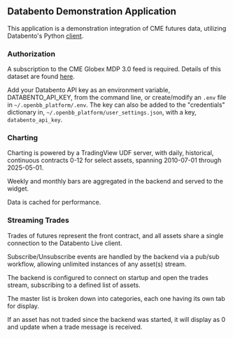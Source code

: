 ## Databento Demonstration Application

This application is a demonstration integration of CME futures data, utilizing Databento's Python [client](https://github.com/databento/databento-python/tree/main).

### Authorization

A subscription to the CME Globex MDP 3.0 feed is required. Details of this dataset are found [here](https://databento.com/docs/venues-and-datasets/glbx-mdp3).

Add your Databento API key as an environment variable, DATABENTO_API_KEY, from the command line, or create/modify an `.env` file in `~/.openbb_platform/.env`. The key can also be added to the "credentials" dictionary in, `~/.openbb_platform/user_settings.json`, with a key, `databento_api_key`.

### Charting

Charting is powered by a TradingView UDF server, with daily, historical, continuous contracts 0-12 for select assets, spanning 2010-07-01 through 2025-05-01.

Weekly and monthly bars are aggregated in the backend and served to the widget.

Data is cached for performance.

### Streaming Trades

Trades of futures represent the front contract, and all assets share a single connection to the Databento Live client.

Subscribe/Unsubscribe events are handled by the backend via a pub/sub workflow, allowing unlimited instances of any asset(s) stream.

The backend is configured to connect on startup and open the trades stream, subscribing to a defined list of assets.

The master list is broken down into categories, each one having its own tab for display.

If an asset has not traded since the backend was started, it will display as 0 and update when a trade message is received.

